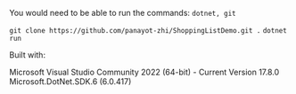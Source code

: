 You would need to be able to run the commands: `dotnet, git`

`git clone https://github.com/panayot-zhi/ShoppingListDemo.git .`
`dotnet run`

Built with: 

Microsoft Visual Studio Community 2022 (64-bit) - Current Version 17.8.0
Microsoft.DotNet.SDK.6 (6.0.417)
